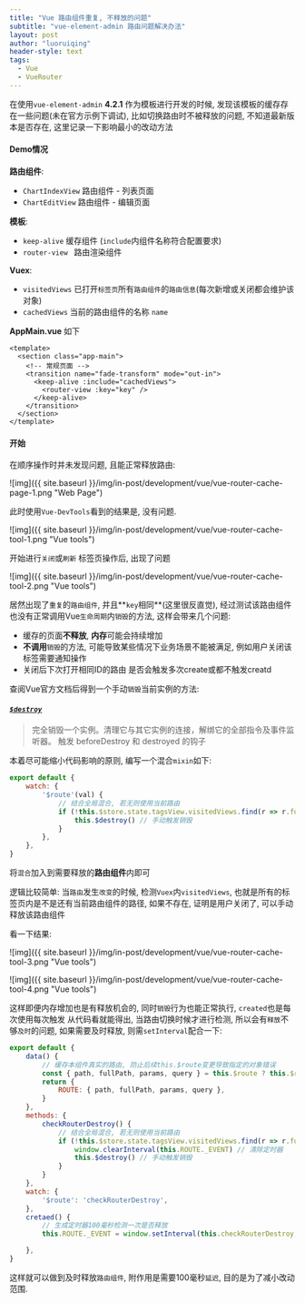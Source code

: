 ```yaml
---
title: "Vue 路由组件重复, 不释放的问题"
subtitle: "vue-element-admin 路由问题解决办法"
layout: post
author: "luoruiqing"
header-style: text
tags:
  - Vue
  - VueRouter
---
```


在使用`vue-element-admin` **4.2.1** 作为模板进行开发的时候, 发现该模板的缓存存在一些问题(未在官方示例下调试), 比如切换路由时不被释放的问题, 不知道最新版本是否存在, 这里记录一下影响最小的改动方法

#### Demo情况

**路由组件**:

- `ChartIndexView` 路由组件 - 列表页面
- `ChartEditView` 路由组件 - 编辑页面

**模板**:
- `keep-alive` 缓存组件 (`include`内组件名称符合配置要求)
- `router-view ` 路由渲染组件

**Vuex**:
- `visitedViews` 已打开`标签页`所有`路由组件`的`路由信息`(每次新增或关闭都会维护该对象)
- `cachedViews` 当前的路由组件的名称 `name`

**AppMain.vue** 如下

```vue
<template>
  <section class="app-main">
    <!-- 常规页面 -->
    <transition name="fade-transform" mode="out-in">
      <keep-alive :include="cachedViews">
        <router-view :key="key" />
      </keep-alive>
    </transition>
  </section>
</template>
```

#### 开始

在顺序操作时并未发现问题, 且能正常释放路由:

![img]({{ site.baseurl }}/img/in-post/development/vue/vue-router-cache-page-1.png "Web Page")

此时使用`Vue-DevTools`看到的结果是, 没有问题.

![img]({{ site.baseurl }}/img/in-post/development/vue/vue-router-cache-tool-1.png "Vue tools")

开始进行`关闭`或`刷新` 标签页操作后, 出现了问题

![img]({{ site.baseurl }}/img/in-post/development/vue/vue-router-cache-tool-2.png "Vue tools")

居然出现了`重复`的`路由组件`, 并且**`key`相同**(这里很反直觉), 经过测试该路由组件也没有正常调用Vue`生命周期`内`销毁`的方法, 这样会带来几个问题:

- 缓存的页面**不释放**, **内存**可能会持续增加
- **不调用**`销毁`的方法, 可能导致某些情况下业务场景不能被满足, 例如用户关闭该标签需要通知操作
- 关闭后下次打开相同ID的路由 是否会触发多次create或都不触发creatd


查阅Vue官方文档后得到一个手动`销毁`当前实例的方法:

#### [*`$destroy`*](https://cn.vuejs.org/v2/api/#vm-destroy)

>  完全销毁一个实例。清理它与其它实例的连接，解绑它的全部指令及事件监听器。
> 触发 beforeDestroy 和 destroyed 的钩子

本着尽可能缩小代码影响的原则, 编写一个混合`mixin`如下:

```js
export default {
    watch: {
        '$route'(val) {
            // 结合全局混合, 若无则使用当前路由
            if (!this.$store.state.tagsView.visitedViews.find(r => r.fullPath === val.fullPath)) {
                this.$destroy() // 手动触发销毁
            }
        },
    },
}
```

将`混合`加入到需要释放的**路由组件**内即可

逻辑比较简单: 当`路由`发生`改变`的时候, 检测`Vuex`内`visitedViews`, 也就是所有的标签页内是不是还有当前路由组件的路径, 如果不存在, 证明是用户关闭了, 可以手动释放该路由组件


看一下结果:

![img]({{ site.baseurl }}/img/in-post/development/vue/vue-router-cache-tool-3.png "Vue tools")


![img]({{ site.baseurl }}/img/in-post/development/vue/vue-router-cache-tool-4.png "Vue tools")


这样即便内存增加也是有释放机会的, 同时`销毁`行为也能正常执行, `created`也是每次使用每次触发
从代码看就能得出, 当路由切换时候才进行检测, 所以会有`释放`不够`及时`的问题, 如果需要及时释放, 则需`setInterval`配合一下:


```js
export default {
    data() {
        // 缓存本组件真实的路由, 防止后续this.$route变更导致指定的对象错误
        const { path, fullPath, params, query } = this.$route ? this.$route : {}
        return {
            ROUTE: { path, fullPath, params, query },
        }
    },
    methods: {
        checkRouterDestroy() {
            // 结合全局混合, 若无则使用当前路由
            if (!this.$store.state.tagsView.visitedViews.find(r => r.fullPath === this.ROUTE.fullPath)) {
                window.clearInterval(this.ROUTE._EVENT) // 清除定时器
                this.$destroy() // 手动触发销毁
            }
        }
    },
    watch: {
        '$route': 'checkRouterDestroy',
    },
    cretaed() {
        // 生成定时器100毫秒检测一次是否释放
        this.ROUTE._EVENT = window.setInterval(this.checkRouterDestroy, 100)

    },
}
```


这样就可以做到及时释放`路由组件`, 附作用是需要100毫秒`延迟`, 目的是为了减小改动范围.